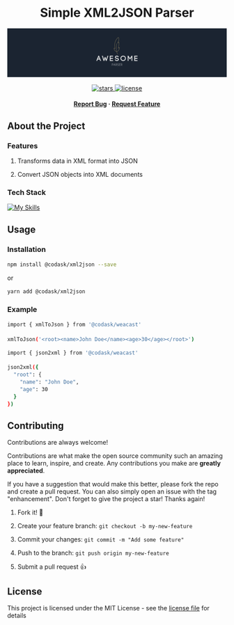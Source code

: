 <div align="center">
  <h1>Simple XML2JSON Parser</h1>

  ![Project Banner](./readme_assets/readme_banner.png)

  <p>
    <a href="https://github.com/tristan-greffe/node-xml2json/stargazers">
      <img src="https://img.shields.io/github/stars/tristan-greffe/node-xml2json" alt="stars" />
    </a>
    <a href="https://github.com/tristan-greffe/node-xml2json/blob/master/LICENSE">
      <img src="https://img.shields.io/github/license/tristan-greffe/node-xml2json.svg" alt="license" />
    </a>
  </p>
  <h4>
    <a href="https://github.com/tristan-greffe/node-xml2json/issues/">Report Bug</a>
    <span> · </span>
    <a href="https://github.com/tristan-greffe/node-xml2json/issues/">Request Feature</a>
  </h4>

</div>

## About the Project

### Features

1. Transforms data in XML format into JSON

2. Convert JSON objects into XML documents

### Tech Stack

[![My Skills](https://skillicons.dev/icons?i=js,jest)](https://skillicons.dev)

## Usage

### Installation

```sh
npm install @codask/xml2json --save
```

or

```sh
yarn add @codask/xml2json
```

### Example

```sh
import { xmlToJson } from '@codask/weacast'

xmlToJson('<root><name>John Doe</name><age>30</age></root>')
```

```sh
import { json2xml } from '@codask/weacast'

json2xml({
  "root": {
    "name": "John Doe",
    "age": 30
  }
})
```

## Contributing

Contributions are always welcome!

Contributions are what make the open source community such an amazing place to learn, inspire, and create. Any contributions you make are **greatly appreciated**.

If you have a suggestion that would make this better, please fork the repo and create a pull request. You can also simply open an issue with the tag "enhancement".
Don't forget to give the project a star! Thanks again!

1. Fork it! 🤙

2. Create your feature branch: `git checkout -b my-new-feature`

3. Commit your changes: `git commit -m "Add some feature"`

4. Push to the branch: `git push origin my-new-feature`

5. Submit a pull request 👍

## License

This project is licensed under the MIT License - see the [license file](./LICENSE) for details